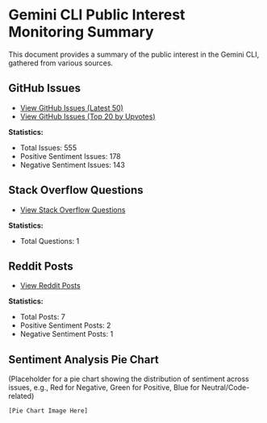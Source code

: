 
# Gemini CLI Public Interest Monitoring Summary

This document provides a summary of the public interest in the Gemini CLI, gathered from various sources.

## GitHub Issues

- [View GitHub Issues (Latest 50)](./issues.md#latest-50-issues)
- [View GitHub Issues (Top 20 by Upvotes)](./issues.md#top-20-issues-by-upvotes)

**Statistics:**
- Total Issues: 555
- Positive Sentiment Issues: 178
- Negative Sentiment Issues: 143

## Stack Overflow Questions

- [View Stack Overflow Questions](./stackoverflow.csv)

**Statistics:**
- Total Questions: 1

## Reddit Posts

- [View Reddit Posts](./reddit.md)

**Statistics:**
- Total Posts: 7
- Positive Sentiment Posts: 2
- Negative Sentiment Posts: 1

## Sentiment Analysis Pie Chart

(Placeholder for a pie chart showing the distribution of sentiment across issues, e.g., Red for Negative, Green for Positive, Blue for Neutral/Code-related)

```
[Pie Chart Image Here]
```
